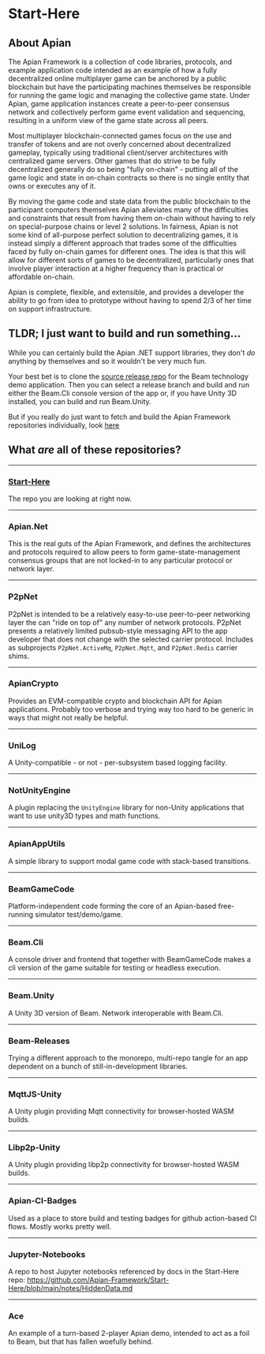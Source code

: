 # Start-Here

## About Apian


The Apian Framework is a collection of code libraries, protocols, and example application code intended as an example of how a fully decentralized online multiplayer game can be anchored by a public blockchain but have the participating machines themselves be responsible for running the game logic and managing the collective game state. Under Apian, game application instances create a peer-to-peer consensus network and collectively perform game event validation and sequencing, resulting in a uniform view of the game state across all peers.

Most multiplayer blockchain-connected games focus on the use and transfer of tokens and are not overly concerned about decentralized gameplay, typically using traditional client/server architectures with centralized game servers. Other games that do strive to be fully decentralized generally do so being "fully on-chain" - putting all of the game logic and state in on-chain contracts so there is no single entity that owns or executes any of it.

By moving the game code and state data from the public blockchain to the participant computers themselves Apian alleviates many of the difficulties and constraints that result from having them on-chain without having to rely on special-purpose chains or level 2 solutions. In fairness, Apian is not some kind of all-purpose perfect solution to decentralizing games, it is instead simply a different approach that trades some of the difficulties faced by fully on-chain games for different ones. The idea is that this will allow for different sorts of games to be decentralized, particularly ones that involve player interaction at a higher frequency than is practical or affordable on-chain.

 Apian is complete, flexible, and extensible, and provides a developer the ability to go from idea to prototype without having to spend 2/3 of her time on support infrastructure.


## TLDR; I just want to build and run something...

While you can certainly build the Apian .NET support libraries, they don't *do* anything by themselves and so it wouldn't be very much fun.

Your best bet is to clone the [source release repo](https://github.com/Apian-Framework/Beam-Releases) for the Beam technology demo application. Then you can select a release branch and build and run either the Beam.Cli console version of the app or, if you have Unity 3D installed, you can build and run Beam.Unity.

But if you really do just want to fetch and build the Apian Framework repositories individually, look [here](install/README.md)

## What *are* all of these repositories?

---
### [**Start-Here**](https://github.com/Apian-Framework/Start-Here)
The repo you are looking at right now.

---
### **Apian.Net**
This is the real guts of the Apian Framework, and defines the architectures and protocols required to allow peers to form game-state-management consensus groups that are not locked-in to any particular protocol or network layer.


---
### **P2pNet**
P2pNet is intended to be a relatively easy-to-use peer-to-peer networking layer the can "ride on top of" any number of network protocols. P2pNet presents a relatively limited pubsub-style messaging API to the app developer that does not change with the selected carrier protocol. Includes as subprojects `P2pNet.ActiveMq`, `P2pNet.Mqtt`, and `P2pNet.Redis` carrier shims.

---
### **ApianCrypto**
Provides an EVM-compatible crypto and blockchain API for Apian applications. Probably too verbose and trying way too hard to be generic in ways that might not really be helpful.

---
### **UniLog**
A Unity-compatible - or not - per-subsystem based logging facility.

---
### **NotUnityEngine**
A plugin replacing the `UnityEngine` library for non-Unity applications that want to use unity3D types and math functions.

---
### **ApianAppUtils**
A simple library to support modal game code with stack-based transitions.

---
### **BeamGameCode**
Platform-independent code forming the core of an Apian-based free-running simulator test/demo/game.

---
### **Beam.Cli**
A console driver and frontend that together with BeamGameCode makes a cli version of the game suitable for testing or headless execution.

---
### **Beam.Unity**
A Unity 3D version of Beam. Network interoperable with Beam.Cli.

---
### **Beam-Releases**
Trying a different approach to the monorepo, multi-repo tangle for an app dependent on a bunch of still-in-development libraries.

---
### **MqttJS-Unity**
A Unity plugin providing Mqtt connectivity for browser-hosted WASM builds.

---
### **Libp2p-Unity**
A Unity plugin providing libp2p connectivity for browser-hosted WASM builds.

---
### **Apian-CI-Badges**
Used as a place to store build and testing badges for github action-based CI flows. Mostly works pretty well.

---
### **Jupyter-Notebooks**
A repo to host Jupyter notebooks referenced by docs in the Start-Here repo: https://github.com/Apian-Framework/Start-Here/blob/main/notes/HiddenData.md

---
### **Ace**
An example of a turn-based 2-player Apian demo, intended to act as a foil to Beam, but that has fallen woefully behind.


